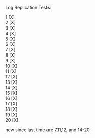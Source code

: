 Log Replication Tests:

1 [X]  
2 [X]  
3 [X]  
4 [X]  
5 [X]  
6 [X]  
7 [X]  
8 [X]  
9 [X]  
10 [X]  
11 [X]  
12 [X]  
13 [X]  
14 [X]  
15 [X]  
16 [X]  
17 [X]  
18 [X]  
19 [X]  
20 [X]

new since last time are 7,11,12, and 14-20
